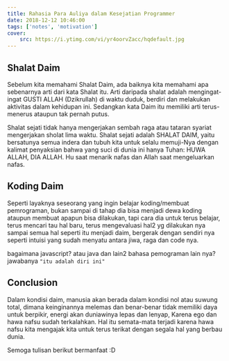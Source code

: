 ```yaml
---
title: Rahasia Para Auliya dalam Kesejatian Programmer
date: 2018-12-12 10:46:00
tags: ['notes', 'motivation']
cover: 
    src: https://i.ytimg.com/vi/yr4oorvZacc/hqdefault.jpg
---
```


## Shalat Daim

Sebelum kita memahami Shalat Daim, ada baiknya kita memahami apa sebenarnya arti dari kata Shalat itu. Arti daripada shalat adalah mengingat-ingat GUSTI ALLAH (Dzikrullah) di waktu duduk, berdiri dan melakukan aktivitas dalam kehidupan ini. Sedangkan kata Daim itu memiliki arti terus-menerus ataupun tak pernah putus.

Shalat sejati tidak hanya mengerjakan sembah raga atau tataran syariat mengerjakan sholat lima waktu. Shalat sejati adalah SHALAT DAIM, yaitu bersatunya semua indera dan tubuh kita untuk selalu memuji-Nya dengan kalimat penyaksian bahwa yang suci di dunia ini hanya Tuhan: HUWA ALLAH, DIA ALLAH. Hu saat menarik nafas dan Allah saat mengeluarkan nafas.

## Koding Daim
Seperti layaknya seseorang yang ingin belajar koding/membuat pemrograman, bukan sampai di tahap dia bisa menjadi dewa koding ataupun membuat apapun bisa dilakukan, tapi cara dia untuk terus belajar, terus mencari tau hal baru, terus mengevaluasi hal2 yg dilakukan nya sampai semua hal seperti itu menjadi daim, bergerak dengan sendiri nya seperti intuisi yang sudah menyatu antara jiwa, raga dan code nya.

bagaimana javascript? atau java dan lain2 bahasa pemograman lain nya? jawabanya `"itu adalah diri ini"`

## Conclusion
Dalam kondisi daim, manusia akan berada dalam kondisi nol atau suwung total, dimana keinginannya melemas dan benar-benar tidak memiliki daya untuk berpikir, energi akan duniawinya lepas dan lenyap, Karena ego dan hawa nafsu sudah terkalahkan. Hal itu semata-mata terjadi karena hawa nafsu kita mengajak kita untuk terus terikat dengan segala hal yang berbau dunia. 

Semoga tulisan berikut bermanfaat :D
